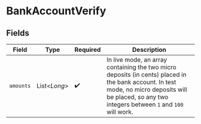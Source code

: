 # BankAccountVerify


## Fields

| Field                                                                                                                                                                                                | Type                                                                                                                                                                                                 | Required                                                                                                                                                                                             | Description                                                                                                                                                                                          |
| ---------------------------------------------------------------------------------------------------------------------------------------------------------------------------------------------------- | ---------------------------------------------------------------------------------------------------------------------------------------------------------------------------------------------------- | ---------------------------------------------------------------------------------------------------------------------------------------------------------------------------------------------------- | ---------------------------------------------------------------------------------------------------------------------------------------------------------------------------------------------------- |
| `amounts`                                                                                                                                                                                            | List<*Long*>                                                                                                                                                                                         | :heavy_check_mark:                                                                                                                                                                                   | In live mode, an array containing the two micro deposits (in cents) placed in the bank account. In test mode, no micro deposits will be placed, so any two integers between `1` and `100` will work. |